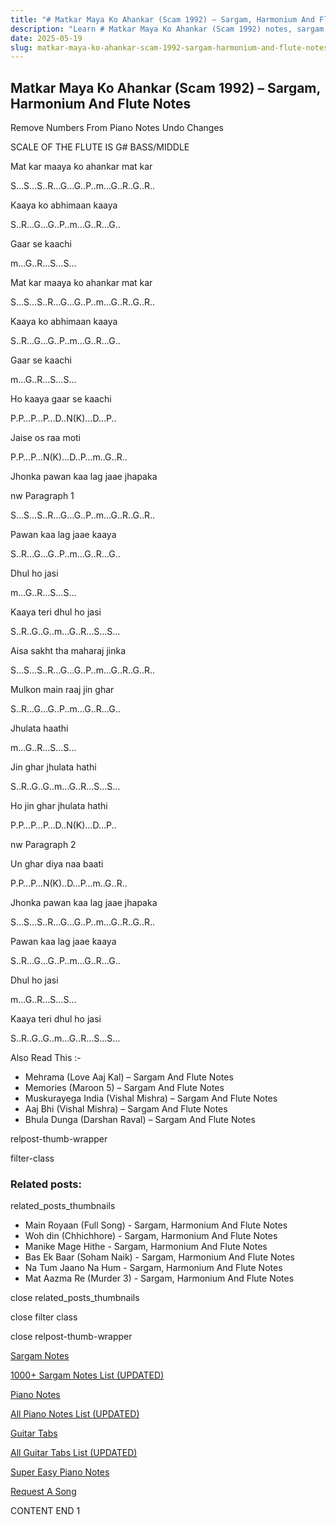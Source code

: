 ```yaml
---
title: "# Matkar Maya Ko Ahankar (Scam 1992) – Sargam, Harmonium And Flute Notes"
description: "Learn # Matkar Maya Ko Ahankar (Scam 1992) notes, sargam, harmonium notations and flute notes. Easy step-by-step tutorial for beginners."
date: 2025-05-19
slug: matkar-maya-ko-ahankar-scam-1992-sargam-harmonium-and-flute-notes
---
```


## Matkar Maya Ko Ahankar (Scam 1992) – Sargam, Harmonium And Flute Notes

Remove Numbers From Piano Notes
Undo Changes

SCALE OF THE FLUTE IS G# BASS/MIDDLE

Mat kar maaya ko ahankar mat kar

S…S…S..R…G…G..P..m…G..R..G..R..

Kaaya ko abhimaan kaaya

S..R…G…G..P..m…G..R…G..

Gaar se kaachi

m…G..R…S…S…

Mat kar maaya ko ahankar mat kar

S…S…S..R…G…G..P..m…G..R..G..R..

Kaaya ko abhimaan kaaya

S..R…G…G..P..m…G..R…G..

Gaar se kaachi

m…G..R…S…S…

Ho kaaya gaar se kaachi

P.P…P…P…D..N(K)…D…P..

Jaise os raa moti

P.P…P…N(K)…D..P…m..G..R..

Jhonka pawan kaa lag jaae jhapaka

nw Paragraph 1

S…S…S..R…G…G..P..m…G..R..G..R..

Pawan kaa lag jaae kaaya

S..R…G…G..P..m…G..R…G..

Dhul ho jasi

m…G..R…S…S…

Kaaya teri dhul ho jasi

S..R..G..G..m…G..R…S…S…

Aisa sakht tha maharaj jinka

S…S…S..R…G…G..P..m…G..R..G..R..

Mulkon main raaj jin ghar

S..R…G…G..P..m…G..R…G..

Jhulata haathi

m…G..R…S…S…

Jin ghar jhulata hathi

S..R..G..G..m…G..R…S…S…

Ho jin ghar jhulata hathi

P.P…P…P…D..N(K)…D…P..

nw Paragraph 2

Un ghar diya naa baati

P.P…P…N(K)..D…P…m..G..R..

Jhonka pawan kaa lag jaae jhapaka

S…S…S..R…G…G..P..m…G..R..G..R..

Pawan kaa lag jaae kaaya

S..R…G…G..P..m…G..R…G..

Dhul ho jasi

m…G..R…S…S…

Kaaya teri dhul ho jasi

S..R..G..G..m…G..R…S…S…

Also Read This :-

* Mehrama (Love Aaj Kal) – Sargam And Flute Notes
* Memories (Maroon 5) – Sargam And Flute Notes
* Muskurayega India (Vishal Mishra) – Sargam And Flute Notes
* Aaj Bhi (Vishal Mishra) – Sargam And Flute Notes
* Bhula Dunga (Darshan Raval) – Sargam And Flute Notes

relpost-thumb-wrapper

filter-class

### Related posts:

related_posts_thumbnails

* Main Royaan (Full Song) - Sargam, Harmonium And Flute Notes
* Woh din (Chhichhore) - Sargam, Harmonium And Flute Notes
* Manike Mage Hithe - Sargam, Harmonium And Flute Notes
* Bas Ek Baar (Soham Naik) - Sargam, Harmonium And Flute Notes
* Na Tum Jaano Na Hum - Sargam, Harmonium And Flute Notes
* Mat Aazma Re (Murder 3) - Sargam, Harmonium And Flute Notes

close related_posts_thumbnails

close filter class

close relpost-thumb-wrapper

[Sargam Notes](/sargam-notes.html)

[1000+ Sargam Notes List (UPDATED)](/all-songs-list-sargam-notes.html)

[Piano Notes](/piano-notes.html)

[All Piano Notes List (UPDATED)](/all-songs-list-piano-notes.html)

[Guitar Tabs](/guitar-tabs.html)

[All Guitar Tabs List (UPDATED)](/all-songs-list-guitar-tabs.html)

[Super Easy Piano Notes](https://studywall.in/)

[Request A Song](/request-a-song.html)

CONTENT END 1

